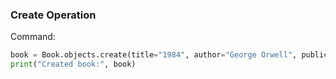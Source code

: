 ### Create Operation
Command:
```python
book = Book.objects.create(title="1984", author="George Orwell", publication_year=1949)
print("Created book:", book)